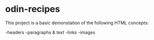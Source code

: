 # odin-recipes

This project is a basic demonstation of the following HTML concepts:

-headers
-paragraphs & text
-links
-images